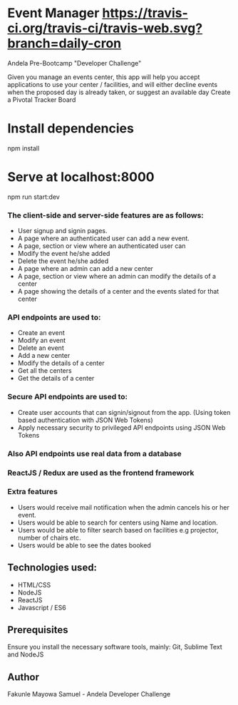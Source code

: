 # Event Manager https://travis-ci.org/travis-ci/travis-web.svg?branch=daily-cron
Andela Pre-Bootcamp "Developer Challenge"

Given you manage an events center, this app will help you accept applications to use your center / facilities, and will either decline events when the proposed day is already taken, or suggest an available day
Create a Pivotal Tracker Board  

# Install dependencies
npm install

# Serve at localhost:8000
npm run start:dev

### The client-side and server-side features are as follows:
- User signup and signin pages.
- A page where an authenticated user can add a new event.
- A page, section or view where an authenticated user can
- Modify the event he/she added
- Delete the event he/she added
- A page where an admin can add a new center
- A page, section or view where an admin can modify the details of a center
- A page showing the details of a center and the events slated for that center

### API endpoints are used to:  
- Create an event
- Modify an event
- Delete an event
- Add a new center
- Modify the details of a center
- Get all the centers
- Get the details of a center

### Secure API endpoints are used to:
- Create user accounts that can signin/signout from the app. (Using token based authentication with JSON Web Tokens)
- Apply necessary security to privileged  API endpoints using JSON Web Tokens

### Also API endpoints use real data from a database

### ReactJS / Redux are used as the frontend framework

### Extra features
- Users would receive mail notification when the admin cancels his or her event.
- Users would be able to search for centers using Name and location.
- Users would be able to filter search based on facilities e.g projector, number of chairs etc.
- Users would be able to see the dates booked


## Technologies used:
- HTML/CSS
- NodeJS
- ReactJS
- Javascript / ES6

## Prerequisites
Ensure you install the necessary software tools, mainly: Git, Sublime Text and NodeJS

## Author
Fakunle Mayowa Samuel - Andela Developer Challenge
